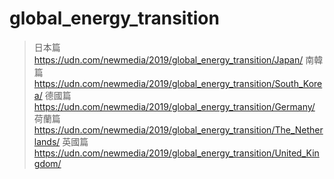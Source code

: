 # global_energy_transition
> 日本篇 https://udn.com/newmedia/2019/global_energy_transition/Japan/
> 南韓篇 https://udn.com/newmedia/2019/global_energy_transition/South_Korea/
> 德國篇 https://udn.com/newmedia/2019/global_energy_transition/Germany/
> 荷蘭篇 https://udn.com/newmedia/2019/global_energy_transition/The_Netherlands/
> 英國篇 https://udn.com/newmedia/2019/global_energy_transition/United_Kingdom/
